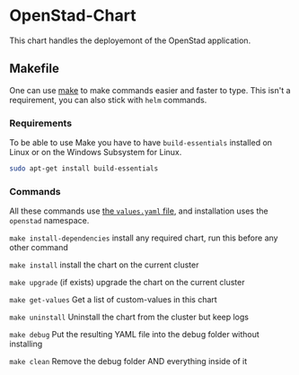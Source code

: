 
# OpenStad-Chart

This chart handles the deployemont of the OpenStad application.

## Makefile

One can use [make](Makefile) to make commands easier and faster to type. This isn't a requirement, you can also stick with `helm` commands.

### Requirements

To be able to use Make you have to have `build-essentials` installed on Linux or on the Windows Subsystem for Linux.

```sh
sudo apt-get install build-essentials
```

### Commands

All these commands use [the `values.yaml` file](./values.yaml), and installation uses the `openstad` namespace.

`make install-dependencies` install any required chart, run this before any other command

`make install` install the chart on the current cluster

`make upgrade` (if exists) upgrade the chart on the current cluster

`make get-values` Get a list of custom-values in this chart

`make uninstall` Uninstall the chart from the cluster but keep logs

`make debug` Put the resulting YAML file into the debug folder without installing

`make clean` Remove the debug folder AND everything inside of it